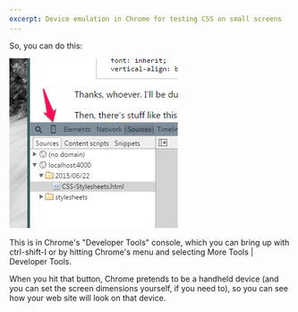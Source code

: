 ```yaml
---
excerpt: Device emulation in Chrome for testing CSS on small screens
---
```


So, you can do this:

!["Device mode" button in Chrome's developer tools](/images/device-emulation-in-chrome.png)

This is in Chrome's "Developer Tools" console, which you can bring up with ctrl-shift-I or by hitting Chrome's menu and
selecting More Tools | Developer Tools.

When you hit that button, Chrome pretends to be a handheld device (and you can set the screen dimensions yourself, if
you need to), so you can see how your web site will look on that device.

